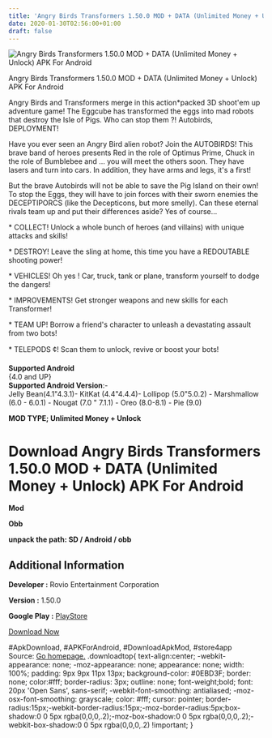 ```yaml
---
title: 'Angry Birds Transformers 1.50.0 MOD + DATA (Unlimited Money + Unlock) APK For Android'
date: 2020-01-30T02:56:00+01:00
draft: false
---
```


![Angry Birds Transformers 1.50.0 MOD + DATA (Unlimited Money + Unlock) APK For Android](https://i1.wp.com/apkhome.net/wp-content/uploads/2020/01/Angry-Birds-Transformers-1.50.0-MOD-DATA-Unlimited-Money-Unlock.png "Angry Birds Transformers 1.50.0 MOD + DATA (Unlimited Money + Unlock) APK For Android")

  

Angry Birds Transformers 1.50.0 MOD + DATA (Unlimited Money + Unlock) APK For Android

Angry Birds and Transformers merge in this action\*packed 3D shoot'em up adventure game! The Eggcube has transformed the eggs into mad robots that destroy the Isle of Pigs. Who can stop them ?! Autobirds, DEPLOYMENT!

Have you ever seen an Angry Bird alien robot? Join the AUTOBIRDS! This brave band of heroes presents Red in the role of Optimus Prime, Chuck in the role of Bumblebee and ... you will meet the others soon. They have lasers and turn into cars. In addition, they have arms and legs, it's a first!

But the brave Autobirds will not be able to save the Pig Island on their own! To stop the Eggs, they will have to join forces with their sworn enemies the DECEPTIPORCS (like the Decepticons, but more smelly). Can these eternal rivals team up and put their differences aside? Yes of course...

\* COLLECT! Unlock a whole bunch of heroes (and villains) with unique attacks and skills!

\* DESTROY! Leave the sling at home, this time you have a REDOUTABLE shooting power!

\* VEHICLES! Oh yes ! Car, truck, tank or plane, transform yourself to dodge the dangers!

\* IMPROVEMENTS! Get stronger weapons and new skills for each Transformer!

\* TEAM UP! Borrow a friend's character to unleash a devastating assault from two bots!

\* TELEPODS ¢! Scan them to unlock, revive or boost your bots!

**Supported Android**  
{4.0 and UP}  
**Supported Android Version**:-  
Jelly Bean(4.1"4.3.1)- KitKat (4.4"4.4.4)- Lollipop (5.0"5.0.2) - Marshmallow (6.0 - 6.0.1) - Nougat (7.0 " 7.1.1) - Oreo (8.0-8.1) - Pie (9.0)

**MOD TYPE; Unlimited Money + Unlock**

Download Angry Birds Transformers 1.50.0 MOD + DATA (Unlimited Money + Unlock) APK For Android
==============================================================================================

**Mod**

**Obb**

**unpack the path: SD / Android / obb**

Additional Information
----------------------

**Developer :** Rovio Entertainment Corporation

**Version :** 1.50.0

**Google Play :** [PlayStore](https://play.google.com/store/apps/details?id=com.rovio.angrybirdstransformers)

  

[Download Now](https://store4app.co/post/angry-birds-transformers-1-50-0-mod-data-unlimited-money-unlock-apk-for-android_1580314499)

  
#ApkDownload, #APKForAndroid, #DownloadApkMod, #store4app  
Source: [Go homepage.](https://store4app.co/post/angry-birds-transformers-1-50-0-mod-data-unlimited-money-unlock-apk-for-android_1580314499) .downloadtop{ text-align:center; -webkit-appearance: none; -moz-appearance: none; appearance: none; width: 100%; padding: 9px 9px 11px 13px; background-color: #0EBD3F; border: none; color:#fff; border-radius: 3px; outline: none; font-weight;bold; font: 20px 'Open Sans', sans-serif; -webkit-font-smoothing: antialiased; -moz-osx-font-smoothing: grayscale; color: #fff; cursor: pointer; border-radius:15px;-webkit-border-radius:15px;-moz-border-radius:5px;box-shadow:0 0 5px rgba(0,0,0,.2);-moz-box-shadow:0 0 5px rgba(0,0,0,.2);-webkit-box-shadow:0 0 5px rgba(0,0,0,.2) !important; }